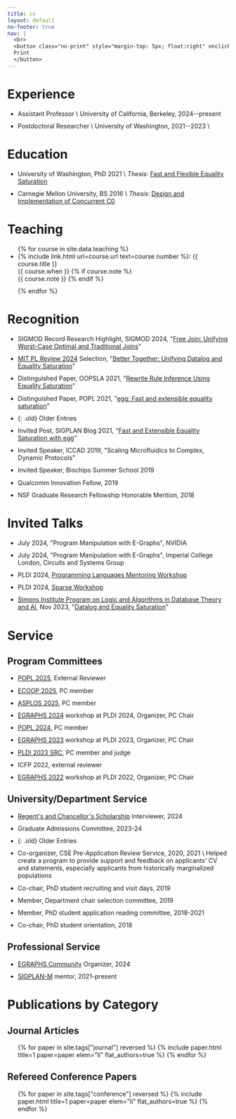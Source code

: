 ```yaml
---
title: cv
layout: default
no-footer: true
nav: |
  <br>
  <button class="no-print" style="margin-top: 5px; float:right" onclick="window.print();return false;">
  Print
  </button>
---
```


<style>
@media print {
  h1 { font-size: 120% }
  h2,h3 { font-size: 100% }
  main > ul {
    font-size: 80%;
    list-style: none;
    padding-left: 0;
  }
  a { color: black !important }
  a * { color: black !important }
}
li { margin-bottom: 0.8em }

li.old { display: none }
li.old ~ li {
  display: none;
}
</style>


# Experience

- Assistant Professor \\
  University of California, Berkeley, 2024--present 
- Postdoctoral Researcher \\
  University of Washington, 2021--2023 \\
  <!-- Led and participated in research projects, published papers, mentored a diverse range of undergraduate students -->

# Education

- University of Washington, PhD 2021 \\
  _Thesis:_ [Fast and Flexible Equality Saturation](https://www.mwillsey.com/thesis/thesis.pdf)
  <!-- _Project page_: [`egraphs-good.github.io`](https://egraphs-good.github.io) -->
- Carnegie Mellon University, BS 2016 \\
  _Thesis:_ [Design and Implementation of Concurrent C0](https://www.mwillsey.com/papers/thesis-cc0)

<!-- - Research Intern \\
  OctoML, Summer 2020 \\
  Designed and implemented a state-of-the-art term rewriting system for TVM -->

# Teaching

<ul>
{% for course in site.data.teaching %}
  <li>
    {% include link.html url=course.url text=course.number %}: {{ course.title }}
    <br> {{ course.when }}
    {% if course.note %} <br> {{ course.note }} {% endif %}
  </li>
{% endfor %}
</ul>

# Recognition

- SIGMOD Record Research Highlight, SIGMOD 2024, "[Free Join: Unifying Worst-Case Optimal and Traditional Joins](/papers/freejoin)"
- [MIT PL Review 2024](https://plr.csail.mit.edu/) Selection, 
  "[Better Together: Unifying Datalog and Equality Saturation](/papers/egglog)"
- Distinguished Paper, OOPSLA 2021, "[Rewrite Rule Inference Using Equality Saturation](/papers/ruler)"
- Distinguished Paper, POPL 2021, "[egg: Fast and extensible equality saturation](/papers/egg)"
- {: .old} Older Entries
- Invited Post, SIGPLAN Blog 2021, "[Fast and Extensible Equality Saturation with egg](https://blog.sigplan.org/2021/04/06/equality-saturation-with-egg/)"
- Invited Speaker, ICCAD 2019, "Scaling Microfluidics to Complex, Dynamic Protocols"
- Invited Speaker, Biochips Summer School 2019
- Qualcomm Innovation Fellow, 2019
- NSF Graduate Research Fellowship Honorable Mention, 2018

# Invited Talks
- July 2024, "Program Manipulation with E-Graphs", NVIDIA
- July 2024, "Program Manipulation with E-Graphs", Imperial College London, Circuits and Systems Group
- PLDI 2024, [Programming Languages Mentoring Workshop](https://pldi24.sigplan.org/track/PLMW-PLDI-2024#program)
- PLDI 2024, [Sparse Workshop](https://pldi24.sigplan.org/home/sparse-2024#program)
- [Simons Institute Program on Logic and Algorithms in Database Theory and AI](https://simons.berkeley.edu/programs/logic-algorithms-database-theory-ai),
  Nov 2023,
  "[Datalog and Equality Saturation](https://simons.berkeley.edu/talks/max-willsey-uc-berkeley-2023-11-15)"

# Service

## Program Committees

<!-- - [Foundations and Trends in Databases](https://www.nowpublishers.com/DBS), Reviewer, 2024 -->
- [POPL 2025](https://popl25.sigplan.org), External Reviewer
- [ECOOP 2025](https://2025.ecoop.org/), PC member
- [ASPLOS 2025](https://www.asplos-conference.org/asplos2025/committee/#tpc), PC member
- [EGRAPHS 2024](https://pldi24.sigplan.org/home/egraphs-2024) workshop at PLDI 2024, Organizer, PC Chair
- [POPL 2024](https://popl24.sigplan.org), PC member
- [EGRAPHS 2023](https://pldi23.sigplan.org/home/egraphs-2023) workshop at PLDI 2023, Organizer, PC Chair
- [PLDI 2023 SRC](https://pldi23.sigplan.org/track/pldi-2023-src), PC member and judge
- ICFP 2022, external reviewer
- [EGRAPHS 2022](https://pldi22.sigplan.org/home/egraphs-2022) workshop at PLDI 2022, Organizer, PC Chair

## University/Department Service

- [Regent's and Chancellor's Scholarship](https://financialaid.berkeley.edu/types-of-aid-at-berkeley/scholarships/regents-and-chancellors-scholarship/) Interviewer, 2024
- Graduate Admissions Committee, 2023-24
- {: .old} Older Entries
- Co-organizer, CSE Pre-Application Review Service, 2020, 2021 \\
  Helped create a program to provide support and feedback on applicants' CV and statements,
  especially applicants from historically marginalized populations
- Co-chair, PhD student recruiting and visit days, 2019
- Member, Department chair selection committee, 2019
- Member, PhD student application reading committee, 2018-2021
- Co-chair, PhD student orientation, 2018

## Professional Service

- [EGRAPHS Community](https://egraphs.org/about/) Organizer, 2024
- [SIGPLAN-M](https://www.sigplan.org/LongTermMentoring/) mentor, 2021-present

<!-- <div class="pagebreak"></div> -->

# Publications by Category

## Journal Articles

<style>
.paper-title { font-size: 100% }
li.paper.star { list-style-type: inherit }
</style>

<ol class="papers">
{% for paper in site.tags["journal"] reversed %}
    {% include paper.html title=1 paper=paper elem="li" flat_authors=true %}
{% endfor %}
</ol>

## Refereed Conference Papers

<ol class="papers">
{% for paper in site.tags["conference"] reversed %}
    {% include paper.html title=1 paper=paper elem="li" flat_authors=true %}
{% endfor %}
</ol>